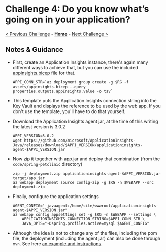 # Challenge 4:  Do you know what’s going on in your application?

[< Previous Challenge](./solution-03.md) - **[Home](../README.md)** - [Next Challenge >](./solution-05.md)

## Notes & Guidance

- First, create an Application Insights instance, there's again many different ways to achieve that, but you can use the included [appinsights.bicep](./assets/appinsights.bicep) file for that.

    ```shell
    APPI_CONN_STR=`az deployment group create -g $RG -f assets/appinsights.bicep --query properties.outputs.appInsights.value -o tsv`
    ```

- This template puts the Application Insights connection string into the Key Vault and displays the reference to be used by the web app. If you don't use the template, you'll have to do that yourself.
- Download the Application Insights agent jar, at the time of this writing the latest version is 3.0.2

    ```shell
    APPI_VERSION=3.0.2
    wget https://github.com/microsoft/ApplicationInsights-Java/releases/download/$APPI_VERSION/applicationinsights-agent-$APPI_VERSION.jar
    ```

- Now zip it together with app.jar and deploy that combination (from the `code/spring-petclinic` directory)

    ```shell
    zip -j deployment.zip applicationinsights-agent-$APPI_VERSION.jar target/app.jar
    az webapp deployment source config-zip -g $RG -n $WEBAPP --src deployment.zip
    ```

- Finally, configure the application settings

    ```shell
    AGENT_CONFIG="-javaagent:/home/site/wwwroot/applicationinsights-agent-$APPI_VERSION.jar"
    az webapp config appsettings set -g $RG -n $WEBAPP --settings \
        APPLICATIONINSIGHTS_CONNECTION_STRING=$APPI_CONN_STR \
        JAVA_OPTS="-Dspring.profiles.active=mysql $AGENT_CONFIG"    
    ```

- Although the idea is not to change any of the files, including the pom file, the deployment (including the agent jar) can also be done through `mvn`. See here [an example and instructions](https://github.com/meken/app-services-app-insights-java).
